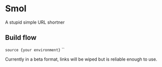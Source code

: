 # Smol

A stupid simple URL shortner

## Build flow

`source {your environment}`
``

Currently in a beta format, links will be wiped but is reliable enough to use.